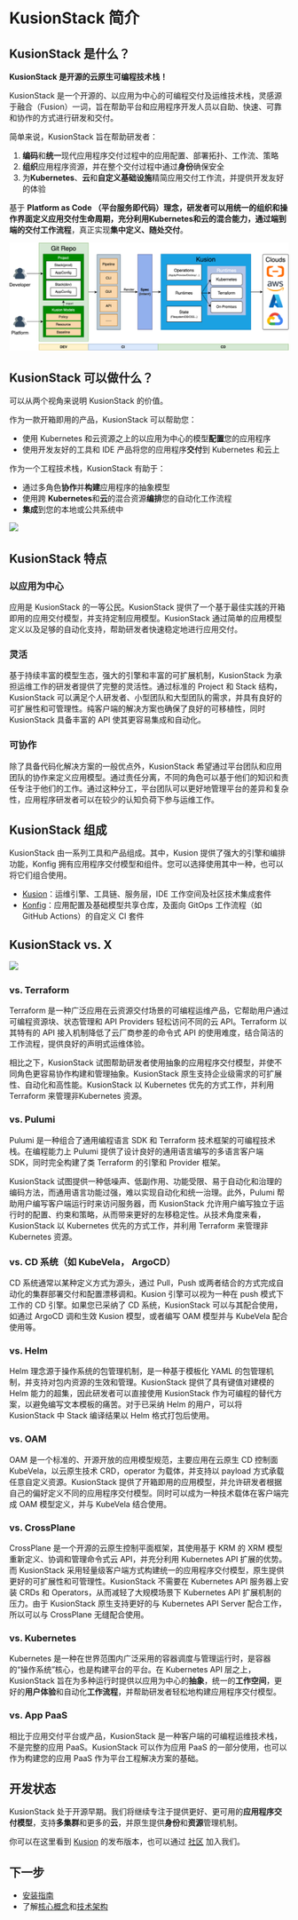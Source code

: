 # KusionStack 简介

## KusionStack 是什么？

**KusionStack 是开源的云原生可编程技术栈！**

KusionStack 是一个开源的、以应用为中心的可编程交付及运维技术栈，灵感源于融合（Fusion）一词，旨在帮助平台和应用程序开发人员以自助、快速、可靠和协作的方式进行研发和交付。

简单来说，KusionStack 旨在帮助研发者：

1. **编码**和**统一**现代应用程序交付过程中的应用配置、部署拓扑、工作流、策略
2. **组织**应用程序资源，并在整个交付过程中通过**身份**确保安全
3. 为**Kubernetes**、**云**和**自定义基础设施**精简应用交付工作流，并提供开发友好的体验

基于 **Platform as Code （平台服务即代码）**理念，研发者可以用统一的组织和操作界面定义应用交付生命周期，充分利用Kubernetes和云的混合能力，通过**端到端的交付工作流程**，真正实现**集中定义、随处交付**。

![](https://raw.githubusercontent.com/KusionStack/kusion/main/docs/workflow.png)

## KusionStack 可以做什么？

可以从两个视角来说明 KusionStack 的价值。

作为一款开箱即用的产品，KusionStack 可以帮助您：

+ 使用 Kubernetes 和云资源之上的以应用为中心的模型**配置**您的应用程序
+ 使用开发友好的工具和 IDE 产品将您的应用程序**交付**到 Kubernetes 和云上

作为一个工程技术栈，KusionStack 有助于：

+ 通过多角色**协作**并**构建**应用程序的抽象模型
+ 使用跨 **Kubernetes**和**云**的混合资源**编排**您的自动化工作流程
+ **集成**到您的本地或公共系统中

![](/img/docs/user_docs/intro/kusion-stack-1.png)

## KusionStack 特点

### 以应用为中心

应用是 KusionStack 的一等公民。KusionStack 提供了一个基于最佳实践的开箱即用的应用交付模型，并支持定制应用模型。KusionStack 通过简单的应用模型定义以及足够的自动化支持，帮助研发者快速稳定地进行应用交付。

### 灵活

基于持续丰富的模型生态，强大的引擎和丰富的可扩展机制，KusionStack 为承担运维工作的研发者提供了完整的灵活性。通过标准的 Project 和 Stack 结构，KusionStack 可以满足个人研发者、小型团队和大型团队的需求，并具有良好的可扩展性和可管理性。纯客户端的解决方案也确保了良好的可移植性，同时 KusionStack 具备丰富的 API 使其更容易集成和自动化。

### 可协作

除了具备代码化解决方案的一般优点外，KusionStack 希望通过平台团队和应用团队的协作来定义应用模型。通过责任分离，不同的角色可以基于他们的知识和责任专注于他们的工作。通过这种分工，平台团队可以更好地管理平台的差异和复杂性，应用程序研发者可以在较少的认知负荷下参与运维工作。

## KusionStack 组成

KusionStack 由一系列工具和产品组成。其中，Kusion 提供了强大的引擎和编排功能，Konfig 拥有应用程序交付模型和组件。您可以选择使用其中一种，也可以将它们组合使用。

+ [Kusion](https://github.com/KusionStack/kusion)：运维引擎、工具链、服务层，IDE 工作空间及社区技术集成套件
+ [Konfig](https://github.com/KusionStack/konfig)：应用配置及基础模型共享仓库，及面向 GitOps 工作流程（如 GitHub Actions）的自定义 CI 套件

## KusionStack vs. X

![](/img/docs/user_docs/intro/kusion-vs-x.png)

### vs. Terraform

Terraform 是一种广泛应用在云资源交付场景的可编程运维产品，它帮助用户通过可编程资源块、状态管理和 API Providers 轻松访问不同的云 API。Terraform 以其特有的 API 接入机制降低了云厂商参差的命令式 API 的使用难度，结合简洁的工作流程，提供良好的声明式运维体验。

相比之下，KusionStack 试图帮助研发者使用抽象的应用程序交付模型，并使不同角色更容易协作构建和管理抽象。KusionStack 原生支持企业级需求的可扩展性、自动化和高性能。KusionStack 以 Kubernetes 优先的方式工作，并利用 Terraform 来管理非Kubernetes 资源。

### vs. Pulumi

Pulumi 是一种组合了通用编程语言 SDK 和 Terraform 技术框架的可编程技术栈。在编程能力上 Pulumi 提供了设计良好的通用语言编写的多语言客户端 SDK，同时完全构建了类 Terraform 的引擎和 Provider 框架。

KusionStack 试图提供一种低噪声、低副作用、功能受限、易于自动化和治理的编码方法，而通用语言功能过强，难以实现自动化和统一治理。此外，Pulumi 帮助用户编写客户端运行时来访问服务器，而 KusionStack 允许用户编写独立于运行时的配置、约束和策略，从而带来更好的左移稳定性。从技术角度来看，KusionStack 以 Kubernetes 优先的方式工作，并利用 Terraform 来管理非 Kubernetes 资源。

### vs. CD 系统（如 KubeVela， ArgoCD）

CD 系统通常以某种定义方式为源头，通过 Pull，Push 或两者结合的方式完成自动化的集群部署交付和配置漂移调和。Kusion 引擎可以视为一种在 push 模式下工作的 CD 引擎。如果您已采纳了 CD 系统，KusionStack 可以与其配合使用，如通过 ArgoCD 调和生效 Kusion 模型，或者编写 OAM 模型并与 KubeVela 配合使用等。

### vs. Helm

Helm 理念源于操作系统的包管理机制，是一种基于模板化 YAML 的包管理机制，并支持对包内资源的生效和管理。KusionStack 提供了具有键值对建模的 Helm 能力的超集，因此研发者可以直接使用 KusionStack 作为可编程的替代方案，以避免编写文本模板的痛苦。对于已采纳 Helm 的用户，可以将 KusionStack 中 Stack 编译结果以 Helm 格式打包后使用。

### vs. OAM

OAM 是一个标准的、开源开放的应用模型规范，主要应用在云原生 CD 控制面 KubeVela，以云原生技术 CRD，operator 为载体，并支持以 payload 方式承载任意自定义资源。KusionStack 提供了开箱即用的应用模型，并允许研发者根据自己的偏好定义不同的应用程序交付模型。同时可以成为一种技术载体在客户端完成 OAM 模型定义，并与 KubeVela 结合使用。

### vs. CrossPlane

CrossPlane 是一个开源的云原生控制平面框架，其使用基于 KRM 的 XRM 模型重新定义、协调和管理命令式云 API，并充分利用 Kubernetes API 扩展的优势。而 KusionStack 采用轻量级客户端方式构建统一的应用程序交付模型，原生提供更好的可扩展性和可管理性。KusionStack 不需要在 Kubernetes API 服务器上安装 CRDs 和 Operators，从而减轻了大规模场景下 Kubernetes API 扩展机制的压力。由于 KusionStack 原生支持更好的与 Kubernetes API Server 配合工作，所以可以与 CrossPlane 无缝配合使用。

### vs. Kubernetes

Kubernetes 是一种在世界范围内广泛采用的容器调度与管理运行时，是容器的“操作系统”核心，也是构建平台的平台。在 Kubernetes API 层之上，KusionStack 旨在为多种运行时提供以应用为中心的**抽象**，统一的**工作空间**，更好的**用户体验**和自动化**工作流程**，并帮助研发者轻松地构建应用程序交付模型。

### vs. App PaaS

相比于应用交付平台或产品，KusionStack 是一种客户端的可编程运维技术栈，不是完整的应用 PaaS。KusionStack 可以作为应用 PaaS 的一部分使用，也可以作为构建您的应用 PaaS 作为平台工程解决方案的基础。

## 开发状态

KusionStack 处于开源早期。我们将继续专注于提供更好、更可用的**应用程序交付模型**，支持**多集群**和更多的**云**，并原生提供**身份**和**资源**管理机制。

你可以在这里看到 [Kusion](https://github.com/KusionStack/kusion/releases) 的发布版本，也可以通过 [社区](https://github.com/KusionStack/community) 加入我们。

## 下一步

+ [安装指南](/docs/user_docs/getting-started/install)
+ 了解[核心概念](/docs/user_docs/concepts/glossary)和[技术架构](/docs/user_docs/concepts/arch)
